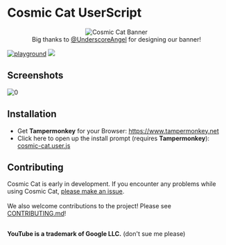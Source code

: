 # Cosmic Cat UserScript
<p align="center">
    <img src="https://user-images.githubusercontent.com/79811506/223890659-f0645806-b2ac-405e-bded-a8fe6bd54f44.png" alt="Cosmic Cat Banner"><br/>
    <span>Big thanks to <a href="https://github.com/UnderscoreAngel">@UnderscoreAngel</a> for designing our banner!</span>
</p>

[![playground](https://discordapp.com/api/guilds/1058727079136464977/widget.png?style=shield)](https://discord.gg/NSUgUJdMQa) ![](https://img.shields.io/badge/version-0.6.x-purple?style=flat-square)

## Screenshots
![0](https://ciulinuwu.github.io/@PromotionalImages/cosmic-cat/0.jpg)

## Installation
- Get **Tampermonkey** for your Browser: https://www.tampermonkey.net<br/>
- Click here to open up the install prompt (requires **Tampermonkey**): [cosmic-cat.user.js](https://github.com/ciulinuwu/cosmic-cat/raw/main/cosmic-cat.user.js)

## Contributing
Cosmic Cat is early in development. If you encounter any problems while using Cosmic Cat, [please make an issue](https://github.com/thistlecafe/cosmic-cat/issues/new?template=bug-issue.yml).<br/></br>
We also welcome contributions to the project! Please see [CONTRIBUTING.md](https://github.com/thistlecafe/cosmic-cat/blob/main/CONTRIBUTING.md)!
 
##
**YouTube is a trademark of Google LLC.** (don't sue me please)

